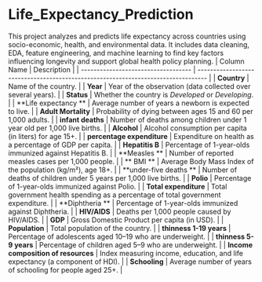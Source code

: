 # Life_Expectancy_Prediction
This project analyzes and predicts life expectancy across countries using socio-economic, health, and environmental data. It includes data cleaning, EDA, feature engineering, and machine learning to find key factors influencing longevity and support global health policy planning. 
| Column Name                         | Description                                                                       |
| ----------------------------------- | --------------------------------------------------------------------------------- |
| **Country**                         | Name of the country.                                                              |
| **Year**                            | Year of the observation (data collected over several years).                      |
| **Status**                          | Whether the country is *Developed* or *Developing*.                               |
| \*\*Life expectancy \*\*            | Average number of years a newborn is expected to live.                            |
| **Adult Mortality**                 | Probability of dying between ages 15 and 60 per 1,000 adults.                     |
| **infant deaths**                   | Number of deaths among children under 1 year old per 1,000 live births.           |
| **Alcohol**                         | Alcohol consumption per capita (in liters) for age 15+.                           |
| **percentage expenditure**          | Expenditure on health as a percentage of GDP per capita.                          |
| **Hepatitis B**                     | Percentage of 1-year-olds immunized against Hepatitis B.                          |
| \*\*Measles \*\*                    | Number of reported measles cases per 1,000 people.                                |
| \*\* BMI \*\*                       | Average Body Mass Index of the population (kg/m²), age 18+.                       |
| \*\*under-five deaths \*\*          | Number of deaths of children under 5 years per 1,000 live births.                 |
| **Polio**                           | Percentage of 1-year-olds immunized against Polio.                                |
| **Total expenditure**               | Total government health spending as a percentage of total government expenditure. |
| \*\*Diphtheria \*\*                 | Percentage of 1-year-olds immunized against Diphtheria.                           |
| **HIV/AIDS**                        | Deaths per 1,000 people caused by HIV/AIDS.                                       |
| **GDP**                             | Gross Domestic Product per capita (in USD).                                       |
| **Population**                      | Total population of the country.                                                  |
| **thinness  1-19 years**            | Percentage of adolescents aged 10–19 who are underweight.                         |
| **thinness 5-9 years**              | Percentage of children aged 5–9 who are underweight.                              |
| **Income composition of resources** | Index measuring income, education, and life expectancy (a component of HDI).      |
| **Schooling**                       | Average number of years of schooling for people aged 25+.                         |
